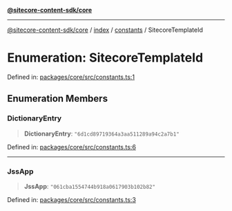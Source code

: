 [**@sitecore-content-sdk/core**](../../../../README.md)

***

[@sitecore-content-sdk/core](../../../../README.md) / [index](../../../README.md) / [constants](../README.md) / SitecoreTemplateId

# Enumeration: SitecoreTemplateId

Defined in: [packages/core/src/constants.ts:1](https://github.com/Sitecore/content-sdk/blob/83cb65a3c972c72b48c373cdf1da3de357f70681/packages/core/src/constants.ts#L1)

## Enumeration Members

### DictionaryEntry

> **DictionaryEntry**: `"6d1cd89719364a3aa511289a94c2a7b1"`

Defined in: [packages/core/src/constants.ts:6](https://github.com/Sitecore/content-sdk/blob/83cb65a3c972c72b48c373cdf1da3de357f70681/packages/core/src/constants.ts#L6)

***

### JssApp

> **JssApp**: `"061cba1554744b918a0617903b102b82"`

Defined in: [packages/core/src/constants.ts:3](https://github.com/Sitecore/content-sdk/blob/83cb65a3c972c72b48c373cdf1da3de357f70681/packages/core/src/constants.ts#L3)
